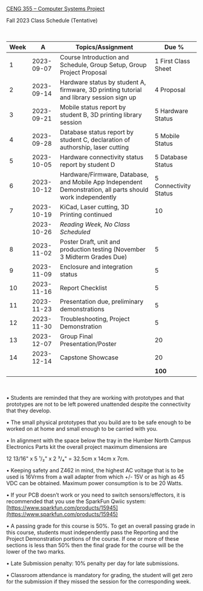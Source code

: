 [CENG 355 – Computer Systems
Project](https://humber.ca/transferoptions/course-outlines/outline.html?code=CENG%20355)

Fall 2023 Class Schedule (Tentative)

 

|Week|A         |Topics/Assignment                                                                                         | Due %               |
|----|----------|----------------------------------------------------------------------------------------------------------|---------------------|
|1   |2023-09-07|Course Introduction and Schedule, Group Setup, Group Project Proposal                                     |1 First Class Sheet  |
|2   |2023-09-14|Hardware status by student A, firmware, 3D printing tutorial and library session sign up                  |4 Proposal           |
|3   |2023-09-21|Mobile status report by student B, 3D printing library session                                            |5 Hardware Status    |
|4   |2023-09-28|Database status report by student C, declaration of authorship, laser cutting                             |5 Mobile Status      |
|5   |2023-10-05|Hardware connectivity status report by student D                                                          |5 Database  Status   |
|6   |2023-10-12|Hardware/Firmware, Database, and Mobile App Independent Demonstration, all parts should work independently|5 Connectivity Status|
|7   |2023-10-19|KiCad, Laser cutting, 3D Printing continued                                                               |10                   |
|    |2023-10-26|*Reading Week, No Class Scheduled*                                                                        |                     |
|8   |2023-11-02|Poster Draft, unit and production testing (November 3 Midterm Grades Due)                                 |5                    |
|9   |2023-11-09|Enclosure and integration status                                                                          |5                    |
|10  |2023-11-16|Report Checklist                                                                                          |5                    |
|11  |2023-11-23|Presentation due, preliminary demonstrations                                                              |5                    |
|12  |2023-11-30|Troubleshooting, Project Demonstration                                                                    |5                    |
|13  |2023-12-07|Group Final Presentation/Poster                                                                           |20                   |
|14  |2023-12-14|Capstone Showcase                                                                                         |20                   |
|    |          |                                                                                                          |**100**              |

 

• Students are reminded that they are working with prototypes and that
prototypes are not to be left powered unattended despite the connectivity that
they develop.

• The small physical prototypes that you build are to be safe enough to be
worked on at home and small enough to be carried with you.

• In alignment with the space below the tray in the Humber North Campus
Electronics Parts kit the overall project maximum dimensions are

12 13/16" x 5 ¹/₂" x 2 ³/₄" = 32.5cm x 14cm x 7cm.

• Keeping safety and Z462 in mind, the highest AC voltage that is to be used is
16Vrms from a wall adapter from which +/- 15V or as high as 45 VDC can be
obtained. Maximum power consumption is to be 20 Watts.

• If your PCB doesn’t work or you need to switch sensors/effectors, it is
recommended that you use the SparkFun Qwiic system:
[https://www.sparkfun.com/products/15945](https://www.sparkfun.com/products/15945)

• A passing grade for this course is 50%. To get an overall passing grade in
this course, students must independently pass the Reporting and the Project
Demonstration portions of the course. If one or more of these sections is less
than 50% then the final grade for the course will be the lower of the two marks.

• Late Submission penalty: 10% penalty per day for late submissions.

• Classroom attendance is mandatory for grading, the student will get zero for
the submission if they missed the session for the corresponding week.

 

 

 

 
